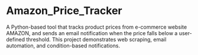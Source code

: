 # Amazon_Price_Tracker
A Python-based tool that tracks product prices from e-commerce website AMAZON, and sends an email notification when the price falls below a user-defined threshold. This project demonstrates web scraping, email automation, and condition-based notifications.
